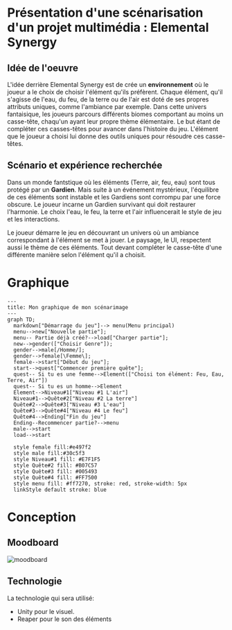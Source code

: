 # Présentation d'une scénarisation d'un projet multimédia : Elemental Synergy

## Idée de l'oeuvre

L'idée derrière Elemental Synergy est de crée un **environnement** où le joueur a le choix de choisir l'élément qu'ils préfèrent. Chaque élément, qu'il s'agisse de l'eau, du feu, de la terre ou de l'air est doté de ses propres attributs uniques, comme l'ambiance par exemple. Dans cette univers fantaisique, les joueurs parcours différents biomes comportant au moins un casse-tête, chaqu'un ayant leur propre thème élémentaire. Le but étant de compléter ces casses-têtes pour avancer dans l'histoire du jeu. L'élément que le joueur a choisi lui donne des outils uniques pour résoudre ces casse-têtes.

## Scénario et expérience recherchée

Dans un monde fantstique où les éléments (Terre, air, feu, eau) sont tous protégé par un **Gardien**. Mais suite à un événement mystérieux, l'équilibre de ces éléments sont instable et les Gardiens sont corrompu par une force obscure. Le joueur incarne un Gardien survivant qui doit restaurer l'harmonie. Le choix l'eau, le feu, la terre et l'air influencerait le style de jeu et les interactions.

Le joueur démarre le jeu en découvrant un univers où un ambiance correspondant à l'élément se met à jouer. Le paysage, le UI, respectent aussi le thème de ces éléments. Tout devant compléter le casse-tête d'une différente manière selon l'élément qu'il a choisit.

# Graphique

```mermaid
---
title: Mon graphique de mon scénarimage
---
graph TD;
  markdown["Démarrage du jeu"]--> menu(Menu principal)
  menu-->new["Nouvelle partie"];
  menu-- Partie déjà créé?-->load["Charger partie"];
  new-->gender(["Choisir Genre"]);
  gender-->male[/Homme/];
  gender-->female[\Femme\];
  female-->start["Début du jeu"];
  start-->quest["Commencer première quête"];
  quest-- Si tu es une femme-->Element(["Choisi ton élément: Feu, Eau, Terre, Air"])
  quest-- Si tu es un homme-->Element
  Element-->Niveau#1["Niveau #1 L'air"]
  Niveau#1-->Quête#2["Niveau #2 La terre"]
  Quête#2-->Quête#3["Niveau #3 L'eau"]
  Quête#3-->Quête#4["Niveau #4 Le feu"]
  Quête#4-->Ending["Fin du jeu"]
  Ending--Recommencer partie?-->menu
  male-->start
  load-->start

  style female fill:#e497f2
  style male fill:#30c5f3
  style Niveau#1 fill: #E7F1F5
  style Quête#2 fill: #B07C57
  style Quête#3 fill: #005493
  style Quête#4 fill: #FF7500
  style menu fill: #ff7270, stroke: red, stroke-width: 5px
  linkStyle default stroke: blue 

```

# Conception

## Moodboard

![moodboard](img/Scénarimage.png)

## Technologie

La technologie qui sera utilisé:

- Unity pour le visuel.
- Reaper pour le son des éléments
